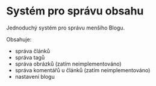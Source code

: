 # Systém pro správu obsahu

Jednoduchý systém pro správu menšího Blogu.

Obsahuje:
- správa článků
- správa tagů
- správa obrázků (zatím neimplementováno)
- správa komentářů u článků (zatím neimplementováno)
- nastavení blogu
